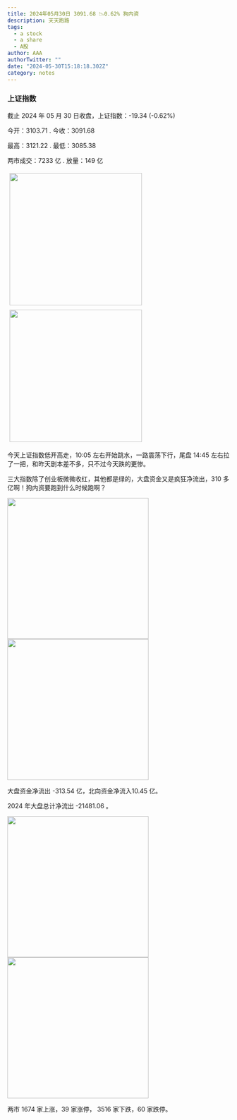 ```yaml
---
title: 2024年05月30日 3091.68 📉0.62% 狗内资
description: 天天跑路
tags:
  - a stock
  - a share
  - A股
author: AAA
authorTwitter: ""
date: "2024-05-30T15:18:18.302Z"
category: notes
---
```


### 上证指数

截止 2024 年 05 月 30 日收盘，上证指数：<span class="font-semibold text-g-5">-19.34 (-0.62%)</span>

今开：<span class="font-semibold text-g-5">3103.71 </span> . 今收：<span class="font-semibold text-r-5">3091.68 </span>

最高：<span class="font-semibold text-r-5">3121.22 </span> . 最低：<span class="font-semibold text-g-5">3085.38 </span>

两市成交：<span class="font-semibold">7233 亿</span> . 放量：<span class="font-semibold text-r-5">149 亿</span>

<img src="/images/uploads/2024-05/20240530-zs-sh.png" style="width: 300px;display:inline-block;margin: 5px">
<img src="/images/uploads/2024-05/20240530-zs-sh-rk.png" style="width: 300px;display:inline-block;margin: 5px">

今天上证指数低开高走，10:05 左右开始跳水，一路震荡下行，尾盘 14:45 左右拉了一把，和昨天剧本差不多，只不过今天跌的更惨。

三大指数除了创业板微微收红，其他都是绿的，大盘资金又是疯狂净流出，310 多亿啊！狗内资要跑到什么时候跑啊？

<img src="/images/uploads/2024-05/20240530-zs-global.png" width="320">
<img src="/images/uploads/2024-05/20240530-zs-bs.png" width="320">

大盘资金净流出 <span class="font-semibold text-g-5">-313.54 亿</span>，北向资金净流入<span class="font-semibold text-r-5">10.45 亿</span>。

2024 年大盘总计净流出 <span class="font-semibold text-g-8">-21481.06 </span>。

<img src="/images/uploads/2024-05/20240530-zs-as.png" width="320">
<img src="/images/uploads/2024-05/20240530-zs-zdtj.png" width="320">

两市 <span class="text-r-6">1674</span> 家上涨，39 家涨停， <span class="font-semibold text-g-6">3516</span> 家下跌，60 家跌停。
